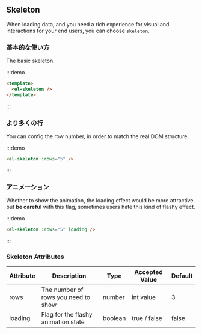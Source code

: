## Skeleton

When loading data, and you need a rich experience for visual and interactions for your end users, you can choose `skeleton`. 

### 基本的な使い方

The basic skeleton.

:::demo
```html
<template>
  <el-skeleton />
</template>
```
:::

### より多くの行

You can config the row number, in order to match the real DOM structure.

:::demo
```html
<el-skeleton :rows="5" />
```
:::

### アニメーション

Whether to show the animation, the loading effect would be more attractive. but **be careful** with this flag, sometimes users hate this kind of flashy effect.

:::demo
```html
<el-skeleton :rows="5" loading />
```
:::

### Skeleton Attributes
| Attribute          | Description            | Type            | Accepted Value                | Default   |
|-------------  |---------------- |---------------- |---------------------- |-------- |
| rows      | The number of rows you need to show  | number  |  int value  |    3     |
| loading      | Flag for the flashy animation state | boolean  |  true / false  |  false |